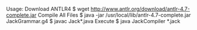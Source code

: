 Usage:
	Download ANTLR4
		 $ wget http://www.antlr.org/download/antlr-4.7-complete.jar
	Compile All Files
		$ java -jar /usr/local/lib/antlr-4.7-complete.jar JackGrammar.g4
		$ javac Jack*.java
	Execute
		$ java JackCompiler *.jack